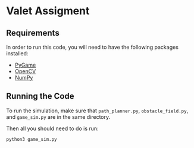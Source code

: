 # Valet Assigment

## Requirements
In order to run this code, you will need to have the following packages installed:

- [PyGame](https://www.pygame.org/news)
- [OpenCV](https://opencv.org/)
- [NumPy](https://numpy.org/)


## Running the Code

To run the simulation, make sure that `path_planner.py`, `obstacle_field.py`, and `game_sim.py` are in the same directory.

Then all you should need to do is run:
```bash
python3 game_sim.py
```